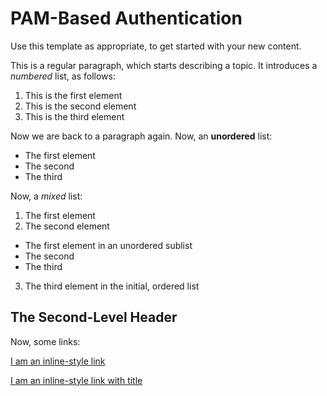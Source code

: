 # PAM-Based Authentication

Use this template as appropriate, to get started with your new content.

This is a regular paragraph, which starts describing a topic. It introduces a *numbered* list, as follows:

1. This is the first element
2. This is the second element
3. This is the third element

Now we are back to a paragraph again. Now, an **unordered** list:

* The first element
* The second
* The third

Now, a *mixed* list:

1. The first element
2. The second element
  * The first element in an unordered sublist
  * The second
  * The third
3. The third element in the initial, ordered list

## The Second-Level Header

Now, some links:

[I am an inline-style link](https://www.google.com)

[I am an inline-style link with title](https://www.google.com "Google's Homepage")